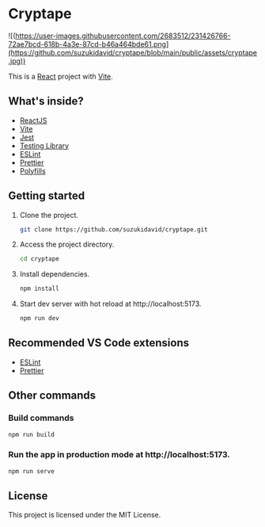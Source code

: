 # Cryptape
![(https://user-images.githubusercontent.com/2683512/231426766-72ae7bcd-618b-4a3e-87cd-b46a464bde61.png](https://github.com/suzukidavid/cryptape/blob/main/public/assets/cryptape.jpg))

This is a [React](https://reactjs.org) project with [Vite](https://vitejs.dev).

## What's inside?

- [ReactJS](https://reactjs.org)
- [Vite](https://vitejs.dev)
- [Jest](https://jestjs.io)
- [Testing Library](https://testing-library.com)
- [ESLint](https://eslint.org)
- [Prettier](https://prettier.io)
- [Polyfills](https://github.com/vitejs/vite/tree/main/packages/plugin-legacy#readme)

## Getting started

1. Clone the project.

   ```bash
   git clone https://github.com/suzukidavid/cryptape.git
   ```

2. Access the project directory.

   ```bash
   cd cryptape
   ```

3. Install dependencies.

   ```bash
   npm install
   ```

4. Start dev server with hot reload at http://localhost:5173.
   ```bash
   npm run dev
   ```

## Recommended VS Code extensions

- [ESLint](https://marketplace.visualstudio.com/items?itemName=dbaeumer.vscode-eslint)
- [Prettier](https://marketplace.visualstudio.com/items?itemName=esbenp.prettier-vscode)

## Other commands

### Build commands

```bash
npm run build
```

### Run the app in production mode at http://localhost:5173.

```bash
npm run serve
```
## License

This project is licensed under the MIT License.
